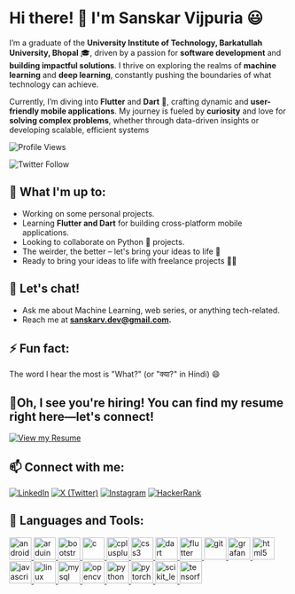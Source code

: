 # Hi there! 👋 I'm Sanskar Vijpuria :smiley:

I’m a graduate of the **University Institute of Technology, Barkatullah University, Bhopal** 🎓, driven by a passion for **software development** and **building impactful solutions**. I thrive on exploring the realms of **machine learning** and **deep learning**, constantly pushing the boundaries of what technology can achieve.  

Currently, I’m diving into **Flutter** and **Dart** 📱, crafting dynamic and **user-friendly mobile applications**. My journey is fueled by **curiosity** and love for **solving complex problems**, whether through data-driven insights or developing scalable, efficient systems

![Profile Views](https://komarev.com/ghpvc/?username=sanskarvijpuria&label=Profile%20views&color=0e75b6&style=flat)

![Twitter Follow](https://img.shields.io/twitter/follow/sanskarvijpuria?logo=twitter&style=for-the-badge)

## 🌱 What I'm up to:
- Working on some personal projects.
- Learning **Flutter and Dart** for building cross-platform mobile applications.
- Looking to collaborate on Python 🐍 projects.
- The weirder, the better – let's bring your ideas to life 🤪
- Ready to bring your ideas to life with freelance projects 💼🌟

## 💬 Let's chat!
- Ask me about Machine Learning, web series, or anything tech-related.
- Reach me at **sanskarv.dev@gmail.com.**

## ⚡ Fun fact:
The word I hear the most is "What?" (or "क्या?" in Hindi) 😄

## 📃Oh, I see you're hiring! You can find my resume right here—let's connect!
[![View my Resume](https://img.shields.io/badge/View_my_Resume-8A2BE2?style=for-the-badge)](https://drive.google.com/file/d/18TcsBqqGKWQOIi62Q-T-zquSpkElZoyY/view?usp=sharing)

## 📫 Connect with me:
[![LinkedIn](https://img.shields.io/badge/-LinkedIn-0A66C2?style=flat&logo=LinkedIn&logoColor=white)](https://www.linkedin.com/in/sanskarvijpuria/)
[![X (Twitter)](https://img.shields.io/badge/-X(Twitter)-1DA1F2?style=flat&logo=X&logoColor=white)](https://twitter.com/sanskarvijpuria)
[![Instagram](https://img.shields.io/badge/-Instagram-E4405F?style=flat&logo=Instagram&logoColor=white)](https://www.instagram.com/sanskarvijpuria/)
[![HackerRank](https://img.shields.io/badge/-HackerRank-2EC866?style=flat&logo=HackerRank&logoColor=white)](https://www.hackerrank.com/sanskarvijpuria)


## 🔧 Languages and Tools:
<p align="left"> 
  <a href="https://developer.android.com" target="_blank"> <img src="https://cdn.jsdelivr.net/gh/devicons/devicon/icons/android/android-original-wordmark.svg" width="40" height="40" alt="android"/> </a> 
  <a href="https://www.arduino.cc/" target="_blank"> <img src="https://cdn.worldvectorlogo.com/logos/arduino-1.svg" width="40" height="40" alt="arduino"/> </a> 
   <a href="https://getbootstrap.com" target="_blank"> <img src="https://cdn.jsdelivr.net/gh/devicons/devicon/icons/bootstrap/bootstrap-plain.svg" width="40" height="40" alt="bootstrap"/> </a>
   <a href="https://www.cprogramming.com/" target="_blank"> <img src="https://cdn.jsdelivr.net/gh/devicons/devicon/icons/c/c-original.svg" width="40" height="40" alt="c"/> </a> <a href="https://www.w3schools.com/cpp/" target="_blank"> <img src="https://cdn.jsdelivr.net/gh/devicons/devicon/icons/cplusplus/cplusplus-original.svg" width="40" height="40" alt="cplusplus"/> </a> 
   <a href="https://www.w3schools.com/css/" target="_blank"> <img src="https://cdn.jsdelivr.net/gh/devicons/devicon/icons/css3/css3-original-wordmark.svg" width="40" height="40" alt="css3"/> </a> 
   <a href="https://dart.dev" target="_blank"> <img src="https://www.vectorlogo.zone/logos/dartlang/dartlang-icon.svg" width="40" height="40" alt="dart"/> </a> 
   <a href="https://flutter.dev" target="_blank"> <img src="https://www.vectorlogo.zone/logos/flutterio/flutterio-icon.svg" width="40" height="40" alt="flutter"/> </a> 
   <a href="https://git-scm.com/" target="_blank"> <img src="https://www.vectorlogo.zone/logos/git-scm/git-scm-icon.svg" width="40" height="40" alt="git"/> </a> 
   <a href="https://grafana.com" target="_blank"> <img src="https://www.vectorlogo.zone/logos/grafana/grafana-icon.svg" width="40" height="40" alt="grafana"/> </a> 
   <a href="https://www.w3.org/html/" target="_blank"> <img src="https://cdn.jsdelivr.net/gh/devicons/devicon/icons/html5/html5-original-wordmark.svg" width="40" height="40" alt="html5"/> </a>
   <a href="https://developer.mozilla.org/en-US/docs/Web/JavaScript" target="_blank"> <img src="https://cdn.jsdelivr.net/gh/devicons/devicon/icons/javascript/javascript-original.svg" width="40" height="40" alt="javascript"/> </a> 
   <a href="https://www.linux.org/" target="_blank"> <img src="https://cdn.jsdelivr.net/gh/devicons/devicon/icons/linux/linux-original.svg" width="40" height="40" alt="linux"/> </a>
   <a href="https://www.mysql.com/" target="_blank"> <img src="https://cdn.jsdelivr.net/gh/devicons/devicon/icons/mysql/mysql-original-wordmark.svg" width="40" height="40" alt="mysql"/> </a>
   <a href="https://opencv.org/" target="_blank"> <img src="https://www.vectorlogo.zone/logos/opencv/opencv-icon.svg" width="40" height="40" alt="opencv"/> </a> <a href="https://www.python.org" target="_blank"> <img src="https://cdn.jsdelivr.net/gh/devicons/devicon/icons/python/python-original.svg" width="40" height="40" alt="python"/> </a> <a href="https://pytorch.org/" target="_blank"> <img src="https://www.vectorlogo.zone/logos/pytorch/pytorch-icon.svg" width="40" height="40" alt="pytorch"/> </a> 
   <a href="https://scikit-learn.org/" target="_blank"> <img src="https://upload.wikimedia.org/wikipedia/commons/0/05/Scikit_learn_logo_small.svg" width="40" height="40" alt="scikit_learn"/> </a>
   <a href="https://www.tensorflow.org" target="_blank"> <img src="https://www.vectorlogo.zone/logos/tensorflow/tensorflow-icon.svg" width="40" height="40" alt="tensorflow"/> </a> 
</p>
